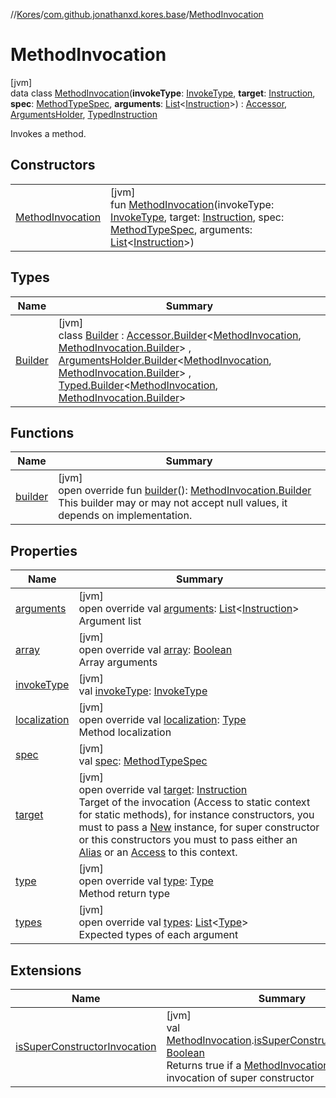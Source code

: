 //[Kores](../../../index.md)/[com.github.jonathanxd.kores.base](../index.md)/[MethodInvocation](index.md)

# MethodInvocation

[jvm]\
data class [MethodInvocation](index.md)(**invokeType**: [InvokeType](../-invoke-type/index.md), **target**: [Instruction](../../com.github.jonathanxd.kores/-instruction/index.md), **spec**: [MethodTypeSpec](../../com.github.jonathanxd.kores.common/-method-type-spec/index.md), **arguments**: [List](https://kotlinlang.org/api/latest/jvm/stdlib/kotlin.collections/-list/index.html)<[Instruction](../../com.github.jonathanxd.kores/-instruction/index.md)>) : [Accessor](../-accessor/index.md), [ArgumentsHolder](../-arguments-holder/index.md), [TypedInstruction](../-typed-instruction/index.md)

Invokes a method.

## Constructors

| | |
|---|---|
| [MethodInvocation](-method-invocation.md) | [jvm]<br>fun [MethodInvocation](-method-invocation.md)(invokeType: [InvokeType](../-invoke-type/index.md), target: [Instruction](../../com.github.jonathanxd.kores/-instruction/index.md), spec: [MethodTypeSpec](../../com.github.jonathanxd.kores.common/-method-type-spec/index.md), arguments: [List](https://kotlinlang.org/api/latest/jvm/stdlib/kotlin.collections/-list/index.html)<[Instruction](../../com.github.jonathanxd.kores/-instruction/index.md)>) |

## Types

| Name | Summary |
|---|---|
| [Builder](-builder/index.md) | [jvm]<br>class [Builder](-builder/index.md) : [Accessor.Builder](../-accessor/-builder/index.md)<[MethodInvocation](index.md), [MethodInvocation.Builder](-builder/index.md)> , [ArgumentsHolder.Builder](../-arguments-holder/-builder/index.md)<[MethodInvocation](index.md), [MethodInvocation.Builder](-builder/index.md)> , [Typed.Builder](../-typed/-builder/index.md)<[MethodInvocation](index.md), [MethodInvocation.Builder](-builder/index.md)> |

## Functions

| Name | Summary |
|---|---|
| [builder](builder.md) | [jvm]<br>open override fun [builder](builder.md)(): [MethodInvocation.Builder](-builder/index.md)<br>This builder may or may not accept null values, it depends on implementation. |

## Properties

| Name | Summary |
|---|---|
| [arguments](arguments.md) | [jvm]<br>open override val [arguments](arguments.md): [List](https://kotlinlang.org/api/latest/jvm/stdlib/kotlin.collections/-list/index.html)<[Instruction](../../com.github.jonathanxd.kores/-instruction/index.md)><br>Argument list |
| [array](array.md) | [jvm]<br>open override val [array](array.md): [Boolean](https://kotlinlang.org/api/latest/jvm/stdlib/kotlin/-boolean/index.html)<br>Array arguments |
| [invokeType](invoke-type.md) | [jvm]<br>val [invokeType](invoke-type.md): [InvokeType](../-invoke-type/index.md) |
| [localization](localization.md) | [jvm]<br>open override val [localization](localization.md): [Type](https://docs.oracle.com/javase/8/docs/api/java/lang/reflect/Type.html)<br>Method localization |
| [spec](spec.md) | [jvm]<br>val [spec](spec.md): [MethodTypeSpec](../../com.github.jonathanxd.kores.common/-method-type-spec/index.md) |
| [target](target.md) | [jvm]<br>open override val [target](target.md): [Instruction](../../com.github.jonathanxd.kores/-instruction/index.md)<br>Target of the invocation (Access to static context for static methods), for instance constructors, you must to pass a [New](../-new/index.md) instance, for super constructor or this constructors you must to pass either an [Alias](../-alias/index.md) or an [Access](../-access/index.md) to this context. |
| [type](type.md) | [jvm]<br>open override val [type](type.md): [Type](https://docs.oracle.com/javase/8/docs/api/java/lang/reflect/Type.html)<br>Method return type |
| [types](types.md) | [jvm]<br>open override val [types](types.md): [List](https://kotlinlang.org/api/latest/jvm/stdlib/kotlin.collections/-list/index.html)<[Type](https://docs.oracle.com/javase/8/docs/api/java/lang/reflect/Type.html)><br>Expected types of each argument |

## Extensions

| Name | Summary |
|---|---|
| [isSuperConstructorInvocation](../is-super-constructor-invocation.md) | [jvm]<br>val [MethodInvocation](index.md).[isSuperConstructorInvocation](../is-super-constructor-invocation.md): [Boolean](https://kotlinlang.org/api/latest/jvm/stdlib/kotlin/-boolean/index.html)<br>Returns true if a [MethodInvocation](index.md) is a invocation of super constructor |
